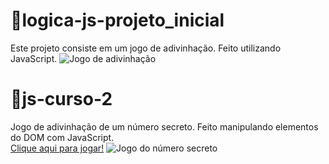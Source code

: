 # 📁logica-js-projeto_inicial

Este projeto consiste em um jogo de adivinhação. Feito utilizando JavaScript.
![Jogo de adivinhação](https://github.com/sarahscampos/programa-one-iniciante/assets/74733887/a94bad1d-3991-4df7-bd5e-e5c2c8bb8b9e)

# 📁js-curso-2

Jogo de adivinhação de um número secreto. Feito manipulando elementos do DOM com JavaScript.\
<a href="https://jogo-numero-secreto-seven-beta.vercel.app">Clique aqui para jogar!</a>
![Jogo do número secreto](https://github.com/sarahscampos/programa-one-iniciante/assets/74733887/1c261f60-05fb-47f3-baaf-193aeaeae77e)
